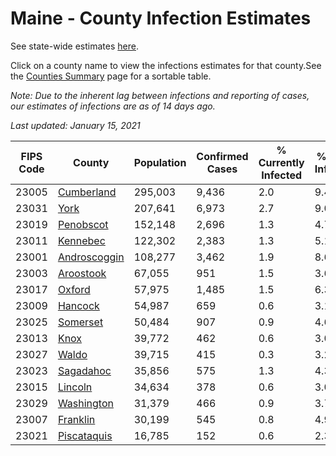 # Maine - County Infection Estimates

See state-wide estimates [here](/infections/us-me).

Click on a county name to view the infections estimates for that county.See the [Counties Summary](/infections/summary-counties) page for a sortable table.

*Note: Due to the inherent lag between infections and reporting of cases, our estimates of infections are as of 14 days ago.*

*Last updated: January 15, 2021*

|   FIPS Code |                       County |   Population |   Confirmed Cases |   % Currently Infected |   % Total Infected |
|-------------|------------------------------|--------------|-------------------|------------------------|--------------------|
|       23005 |     [Cumberland](cumberland) |      295,003 |             9,436 |                    2.0 |                9.4 |
|       23031 |                 [York](york) |      207,641 |             6,973 |                    2.7 |                9.0 |
|       23019 |       [Penobscot](penobscot) |      152,148 |             2,696 |                    1.3 |                4.7 |
|       23011 |         [Kennebec](kennebec) |      122,302 |             2,383 |                    1.3 |                5.1 |
|       23001 | [Androscoggin](androscoggin) |      108,277 |             3,462 |                    1.9 |                8.6 |
|       23003 |       [Aroostook](aroostook) |       67,055 |               951 |                    1.5 |                3.6 |
|       23017 |             [Oxford](oxford) |       57,975 |             1,485 |                    1.5 |                6.3 |
|       23009 |           [Hancock](hancock) |       54,987 |               659 |                    0.6 |                3.1 |
|       23025 |         [Somerset](somerset) |       50,484 |               907 |                    0.9 |                4.6 |
|       23013 |                 [Knox](knox) |       39,772 |               462 |                    0.6 |                3.0 |
|       23027 |               [Waldo](waldo) |       39,715 |               415 |                    0.3 |                3.2 |
|       23023 |       [Sagadahoc](sagadahoc) |       35,856 |               575 |                    1.3 |                4.3 |
|       23015 |           [Lincoln](lincoln) |       34,634 |               378 |                    0.6 |                3.0 |
|       23029 |     [Washington](washington) |       31,379 |               466 |                    0.9 |                3.7 |
|       23007 |         [Franklin](franklin) |       30,199 |               545 |                    0.8 |                4.9 |
|       23021 |   [Piscataquis](piscataquis) |       16,785 |               152 |                    0.6 |                2.3 |